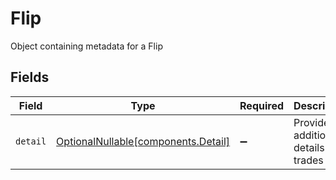 # Flip

Object containing metadata for a Flip


## Fields

| Field                                                                    | Type                                                                     | Required                                                                 | Description                                                              |
| ------------------------------------------------------------------------ | ------------------------------------------------------------------------ | ------------------------------------------------------------------------ | ------------------------------------------------------------------------ |
| `detail`                                                                 | [OptionalNullable[components.Detail]](../../models/components/detail.md) | :heavy_minus_sign:                                                       | Provides additional details for trades                                   |